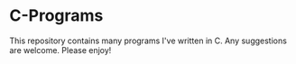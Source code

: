 # C-Programs
This repository contains many programs I've written in C. Any suggestions are welcome. Please enjoy!
